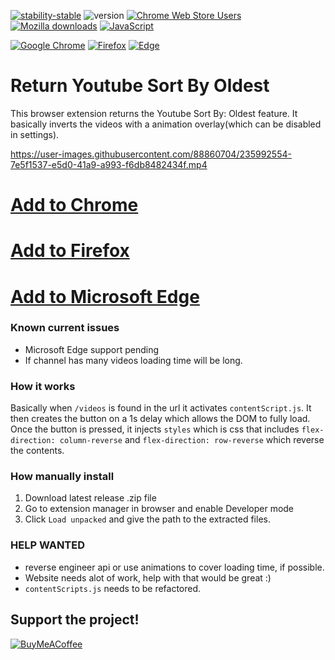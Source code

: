 [![stability-stable](https://img.shields.io/badge/stability-stable-green.svg)](https://github.com/mkenney/software-guides/blob/master/STABILITY-BADGES.md#experimental) ![version](https://img.shields.io/badge/version-1.3.0-blue) 
[![Chrome Web Store Users](https://img.shields.io/chrome-web-store/users/miglaibdlgminlepgeifekifakochlka?label=Chrome%20Users&style=flat&logo=google)](https://chrome.google.com/webstore/detail/sort-by-oldest/miglaibdlgminlepgeifekifakochlka) 
[![Mozilla downloads](https://img.shields.io/amo/users/sort-by-oldest?label=Firefox%20Users&style=flat&logo=firefox)](https://addons.mozilla.org/en-US/firefox/addon/sort-by-oldest)
[![JavaScript](https://img.shields.io/badge/--F7DF1E?logo=javascript&logoColor=000)](https://www.javascript.com/)

[![Google Chrome](https://img.shields.io/badge/Google%20Chrome-4285F4?style=for-the-badge&logo=GoogleChrome&logoColor=white)](https://chrome.google.com/webstore/detail/sort-by-oldest/miglaibdlgminlepgeifekifakochlka) [![Firefox](https://img.shields.io/badge/Firefox-FF7139?style=for-the-badge&logo=Firefox-Browser&logoColor=white)](https://addons.mozilla.org/addon/sort-by-oldest/) 	[![Edge](https://img.shields.io/badge/Edge-0078D7?style=for-the-badge&logo=Microsoft-edge&logoColor=white)](https://microsoftedge.microsoft.com/addons/detail/sort-by-oldest/goommoejopdlpinofbhmkahjdciaepbi)
# Return Youtube Sort By Oldest
 This browser extension returns the Youtube Sort By: Oldest feature. It basically inverts the videos with a animation overlay(which can be disabled in settings).
 
https://user-images.githubusercontent.com/88860704/235992554-7e5f1537-e5d0-41a9-a993-f6db8482434f.mp4

# [Add to Chrome](https://chrome.google.com/webstore/detail/sort-by-oldest/miglaibdlgminlepgeifekifakochlka)  
# [Add to Firefox](https://addons.mozilla.org/addon/sort-by-oldest/) 
# [Add to Microsoft Edge](https://microsoftedge.microsoft.com/addons/detail/sort-by-oldest/goommoejopdlpinofbhmkahjdciaepbi)

### Known current issues
- Microsoft Edge support pending
- If channel has many videos loading time will be long.

### How it works
Basically when `/videos` is found in the url it activates `contentScript.js`. It then creates the button on a 1s delay which allows the DOM to fully load. Once the button is pressed, it injects `styles` which is css that includes `flex-direction: column-reverse` and `flex-direction: row-reverse` which reverse the contents.

### How manually install
1. Download latest release .zip file
2. Go to extension manager in browser and enable Developer mode
3. Click `Load unpacked` and give the path to the extracted files.

### HELP WANTED
- reverse engineer api or use animations to cover loading time, if possible.
- Website needs alot of work, help with that would be great :)
- `contentScripts.js` needs to be refactored.

## Support the project!
[![BuyMeACoffee](https://img.shields.io/badge/Buy%20Me%20a%20Coffee-ffdd00?style=for-the-badge&logo=buy-me-a-coffee&logoColor=black)](https://www.buymeacoffee.com/elements6007)
